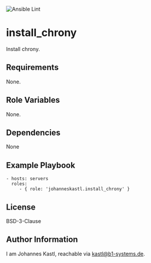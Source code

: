 ![Ansible Lint](https://github.com/johanneskastl/ansible-role-install_chrony/workflows/Ansible%20Lint/badge.svg)

install_chrony
=========

Install chrony.

Requirements
------------

None.

Role Variables
--------------

None.

Dependencies
------------

None

Example Playbook
----------------

    - hosts: servers
      roles:
         - { role: 'johanneskastl.install_chrony' }

License
-------

BSD-3-Clause

Author Information
------------------

I am Johannes Kastl, reachable via kastl@b1-systems.de.
